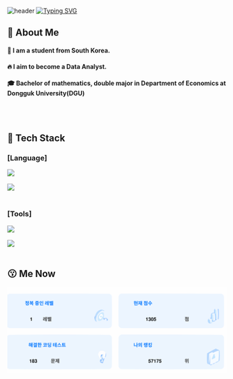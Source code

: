 <div>

  <!--Header-->
  ![header](https://capsule-render.vercel.app/api?type=Venom&height=300&section=header&text=Nice%20to%20meet%20you%20%F0%9F%A4%97)
  [![Typing SVG](https://readme-typing-svg.demolab.com?font=Fira+Code&pause=1000&width=435&lines=My+name+is+Seongyu+Kim)](https://git.io/typing-svg)

  
</div>

<div>
  <!--Body-->
  
  ## 👀 About Me
  #### :raising_hand: I am a student from South Korea.<br/>
  #### :fire: I aim to become a Data Analyst.<br/>
  #### :mortar_board: Bachelor of mathematics, double major in Department of Economics at Dongguk University(DGU)
  <br/>
  <br/>

  ## 🧱 Tech Stack
  ### [Language]
  <!--Python-->
  <img src="https://img.shields.io/badge/python-3670A0?style=for-the-badge&logo=python&logoColor=F7931A" /><br/>
  <!--MySQL-->
  <img src="https://img.shields.io/badge/MySQL-20232a.svg?style=for-the-badge&logo=MySQL&logoColor=8BC0D0" /><br/>
  <br/>
  ### [Tools]
  <!--Github-->
  <img src="https://img.shields.io/badge/github-181717.svg?style=for-the-badge&logo=github&logoColor=white" /><br/>
  <!--Notion-->
  <img src="https://img.shields.io/badge/Notion-F3F3F3.svg?style=for-the-badge&logo=notion&logoColor=black" />
  <br/>
  <br/>
  
  ##  :kissing: Me Now
  ![Programmers Badge](https://raw.githubusercontent.com/Jeronimo6344/Programmers_Badge_Generator/main/result/result.svg)
  
</div>

<!--
**Jeronimo6344/Jeronimo6344** is a ✨ _special_ ✨ repository because its `README.md` (this file) appears on your GitHub profile.

Here are some ideas to get you started:
- Hi there 👋
- 🔭 I’m currently working on ...
- 🌱 I’m currently learning ...
- 👯 I’m looking to collaborate on ...
- 🤔 I’m looking for help with ...
- 💬 Ask me about ...
- 📫 How to reach me: ...
- 😄 Pronouns: ...
- ⚡ Fun fact: ...
-->
